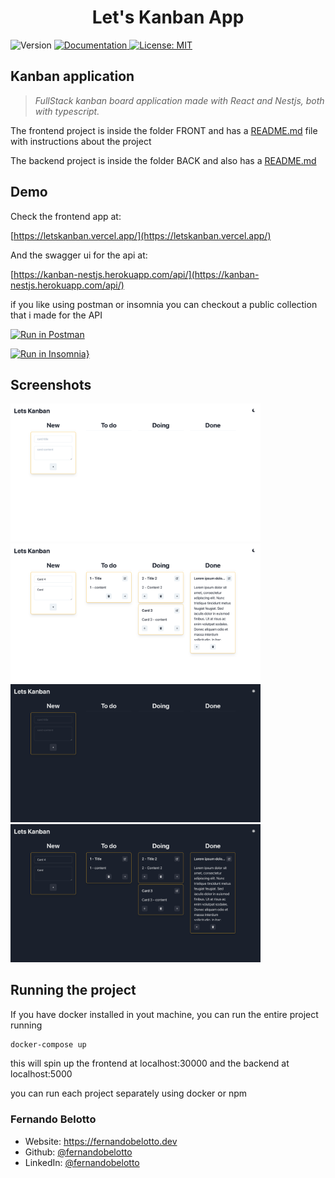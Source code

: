 <h1 align="center">Let's Kanban App </h1>
<p>
  <img alt="Version" src="https://img.shields.io/badge/version-1.0.0-blue.svg?cacheSeconds=2592000" />
  <a href="https://github.com/fernandobelotto/kanban/wiki/Documentation" target="_blank">
    <img alt="Documentation" src="https://img.shields.io/badge/documentation-yes-brightgreen.svg" />
  </a>
  <a href="#" target="_blank">
    <img alt="License: MIT" src="https://img.shields.io/badge/License-MIT-yellow.svg" />
  </a>
</p>

## Kanban application

> *FullStack kanban board application made with React and Nestjs, both with typescript.*

The frontend project is inside the folder FRONT and has a [README.md](./FRONT/README.md) file with instructions about the project

The backend project is inside the folder BACK and also has a [README.md](./BACK/README.md)

## Demo

Check the frontend app at:

[https://letskanban.vercel.app/](https://letskanban.vercel.app/)

And the swagger ui for the api at:

[https://kanban-nestjs.herokuapp.com/api/](https://kanban-nestjs.herokuapp.com/api/)

if you like using postman or insomnia you can checkout a public collection that i made for the API

[![Run in Postman](https://run.pstmn.io/button.svg)](https://app.getpostman.com/run-collection/16002553-2a8a08a6-3813-4663-8dbd-3588df467d4d?action=collection%2Ffork&collection-url=entityId%3D16002553-2a8a08a6-3813-4663-8dbd-3588df467d4d%26entityType%3Dcollection%26workspaceId%3Dcee52d25-4064-44ab-a675-67e1ec38a5d3)

[![Run in Insomnia}](https://insomnia.rest/images/run.svg)](https://insomnia.rest/run/?label=LetsKanban%20API&uri=https%3A%2F%2Fkanban-nestjs.herokuapp.com%2Fapi-json)

## Screenshots
<p float="left">
  <img alt="Documentation" src="FRONT/screenshots/home-light.png" width='400'/>
  <img alt="Documentation" src="FRONT/screenshots/content-light.png" width='400'/>
  <img alt="Documentation" src="FRONT/screenshots/home-dark.png" width='400'/>
  <img alt="Documentation" src="FRONT/screenshots/content-dark.png" width='400'/>
</p>

## Running the project

If you have docker installed in yout machine, you can run the entire project running

```sh
docker-compose up
```

this will spin up the frontend at localhost:30000 and the backend at localhost:5000

you can run each project separately using docker or npm

### Fernando Belotto

- Website: https://fernandobelotto.dev
- Github: [@fernandobelotto](https://github.com/fernandobelotto)
- LinkedIn: [@fernandobelotto](https://linkedin.com/in/fernandobelotto)

